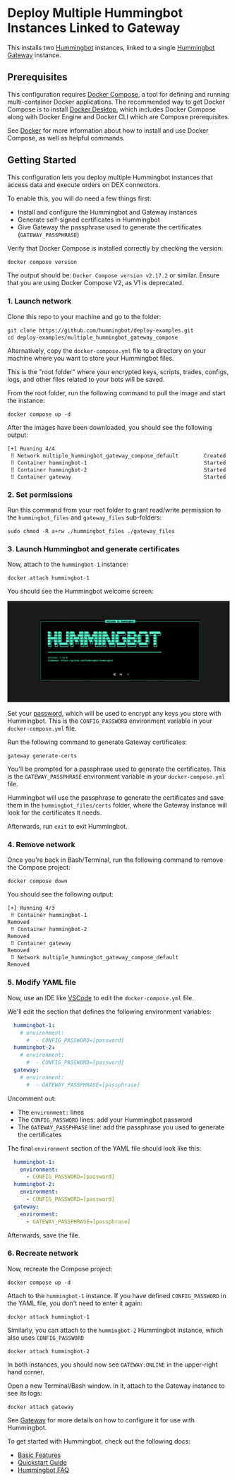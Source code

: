 # Deploy Multiple Hummingbot Instances Linked to Gateway

This installs two [Hummingbot](https://github.com/hummingbot/hummingbot) instances, linked to a single [Hummingbot Gateway](https://github.com/hummingbot/gateway) instance.

## Prerequisites

This configuration requires [Docker Compose](https://docs.docker.com/compose/), a tool for defining and running multi-container Docker applications. The recommended way to get Docker Compose is to install [Docker Desktop](https://www.docker.com/products/docker-desktop/), which includes Docker Compose along with Docker Engine and Docker CLI which are Compose prerequisites.

See [Docker](../DOCKER.md) for more information about how to install and use Docker Compose, as well as helpful commands.

## Getting Started

This configuration lets you deploy multiple Hummingbot instances that access data and execute orders on DEX connectors.

To enable this, you will do need a few things first:
- Install and configure the Hummingbot and Gateway instances
- Generate self-signed certificates in Hummingbot
- Give Gateway the passphrase used to generate the certificates (`GATEWAY_PASSPHRASE`)

Verify that Docker Compose is installed correctly by checking the version:

```bash
docker compose version
```

The output should be: `Docker Compose version v2.17.2` or similar. Ensure that you are using Docker Compose V2, as V1 is deprecated.


### 1. Launch network

Clone this repo to your machine and go to the folder:
```
git clone https://github.com/hummingbot/deploy-examples.git
cd deploy-examples/multiple_hummingbot_gateway_compose
```

Alternatively, copy the `docker-compose.yml` file to a directory on your machine where you want to store your Hummingbot files. 

This is the "root folder" where your encrypted keys, scripts, trades, configs, logs, and other files related to your bots will be saved.

From the root folder, run the following command to pull the image and start the instance:
```
docker compose up -d
```

After the images have been downloaded, you should see the following output:
```
[+] Running 4/4
 ⠿ Network multiple_hummingbot_gateway_compose_default        Created
 ⠿ Container hummingbot-1                                     Started
 ⠿ Container hummingbot-2                                     Started
 ⠿ Container gateway                                          Started       
```

### 2. Set permissions

Run this command from your root folder to grant read/write permission to the `hummingbot_files` and `gateway_files` sub-folders:
```
sudo chmod -R a+rw ./hummingbot_files ./gateway_files
```

### 3. Launch Hummingbot and generate certificates

Now, attach to the `hummingbot-1` instance:
```
docker attach hummingbot-1
```

You should see the Hummingbot welcome screen:

![welcome screen](../welcome.png)

Set your [password](https://docs.hummingbot.org/operation/password/), which will be used to encrypt any keys you store with Hummingbot. This is the `CONFIG_PASSWORD` environment variable in your `docker-compose.yml` file.

Run the following command to generate Gateway certificates:
```
gateway generate-certs
```

You'll be prompted for a passphrase used to generate the certificates. This is the `GATEWAY_PASSPHRASE` environment variable in your `docker-compose.yml` file.

Hummingbot will use the passphrase to generate the certificates and save them in the `hummingbot_files/certs` folder, where the Gateway instance will look for the certificates it needs.

Afterwards, run `exit` to exit Hummingbot. 

### 4. Remove network

Once you're back in Bash/Terminal, run the following command to remove the Compose project:
```
docker compose down
```

You should see the following output:
```
[+] Running 4/3 
 ⠿ Container hummingbot-1                                       Removed
 ⠿ Container hummingbot-2                                       Removed
 ⠿ Container gateway                                            Removed
 ⠿ Network multiple_hummingbot_gateway_compose_default          Removed
```  

### 5. Modify YAML file

Now, use an IDE like [VSCode](https://code.visualstudio.com/) to edit the `docker-compose.yml` file.

We'll edit the section that defines the following environment variables:
```yaml
  hummingbot-1:
    # environment:
      #  - CONFIG_PASSWORD=[password]
  hummingbot-2:
    # environment:
      #  - CONFIG_PASSWORD=[password]
  gateway:
    # environment:
      #  - GATEWAY_PASSPHRASE=[passphrase]
```

Uncomment out:
 * The `environment:` lines
 * The `CONFIG_PASSWORD` lines: add your Hummingbot password
 * The `GATEWAY_PASSPHRASE` line: add the passphrase you used to generate the certificates

The final `environment` section of the YAML file should look like this:
```yaml
  hummingbot-1:
    environment:
      - CONFIG_PASSWORD=[password]
  hummingbot-2:
    environment:
      - CONFIG_PASSWORD=[password]
  gateway:
    environment:
      - GATEWAY_PASSPHRASE=[passphrase]
```

Afterwards, save the file.

### 6. Recreate network

Now, recreate the Compose project:
```
docker compose up -d
```

Attach to the `hummingbot-1` instance. If you have defined `CONFIG_PASSWORD` in the YAML file, you don't need to enter it again:
```
docker attach hummingbot-1
```

Similarly, you can attach to the `hummingbot-2` Hummingbot instance, which also uses `CONFIG_PASSWORD`
```
docker attach hummingbot-2
```

In both instances, you should now see `GATEWAY:ONLINE` in the upper-right hand corner.

Open a new Terminal/Bash window. In it, attach to the Gateway instance to see its logs:
```
docker attach gateway
```

See [Gateway](https://docs.hummingbot.org/gateway/) for more details on how to configure it for use with Hummingbot.

To get started with Hummingbot, check out the following docs:

* [Basic Features](https://docs.hummingbot.org/operation/)
* [Quickstart Guide](https://docs.hummingbot.org/quickstart/)
* [Hummingbot FAQ](https://docs.hummingbot.org/faq/)
